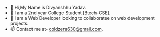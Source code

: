 - 👋 Hi,My Name is Divyanshhu Yadav.
- 🌱 I am a 2nd year College Student [Btech-CSE].
- 👀 I am a Web Developer looking to collaboratee on web development projects.
- 📫 Contact me at- coldzera630@gmail.com.


<!---
coldzera630/coldzera630 is a ✨ special ✨ repository because its `README.md` (this file) appears on your GitHub profile.
You can click the Preview link to take a look at your changes.
--->
